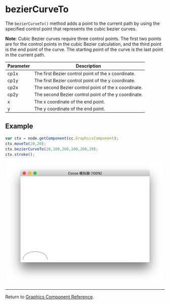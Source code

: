 # bezierCurveTo

The `bezierCurveTo()` method adds a point to the current path by using the specified control point that represents the cubic bezier curves.

**Note**: Cubic Bezier curves require three control points. The first two points are for the control points in the cubic Bezier calculation, and the third point is the end point of the curve. The starting point of the curve is the last point in the current path.

| Parameter | Description |
| -------------- | ----------- |
| cp1x | The first Bezier control point of the x coordinate. |
| cp1y | The first Bezier control point of the y coordinate. |
| cp2x | The second Bezier control point of the x coordinate. |
| cp2y | The second Bezier control point of the y coordinate. |
| x | The x coordinate of the end point. |
| y | The y coordinate of the end point. |

## Example

```javascript
var ctx = node.getComponent(cc.GraphicsComponent);
ctx.moveTo(20,20);
ctx.bezierCurveTo(20,100,200,100,200,20);
ctx.stroke();
```

<a href="bezierCurveTo.png"><img src="bezierCurveTo.png"></a>

<hr>

Return to [Graphics Component Reference](../graphics.md).
